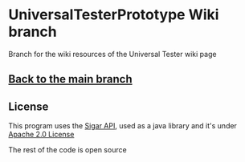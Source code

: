 ﻿# UniversalTesterPrototype Wiki branch

Branch for the wiki resources of the Universal Tester wiki page

## [Back to the main branch](https://github.com/Raquaza98/UniversalTesterPrototype/tree/master)

## License
This program uses the [Sigar API](https://github.com/hyperic/sigar), used as a java library and it's under [Apache 2.0 License](http://www.apache.org/licenses/LICENSE-2.0)

The rest of the code is open source
